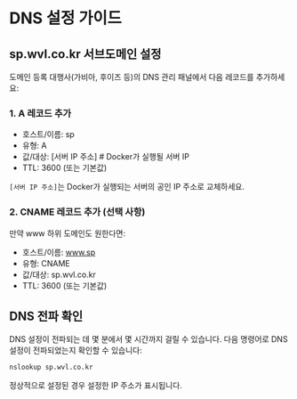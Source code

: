 # DNS 설정 가이드

## sp.wvl.co.kr 서브도메인 설정

도메인 등록 대행사(가비아, 후이즈 등)의 DNS 관리 패널에서 다음 레코드를 추가하세요:

### 1. A 레코드 추가
- 호스트/이름: sp
- 유형: A
- 값/대상: [서버 IP 주소]  # Docker가 실행될 서버 IP
- TTL: 3600 (또는 기본값)

`[서버 IP 주소]`는 Docker가 실행되는 서버의 공인 IP 주소로 교체하세요.

### 2. CNAME 레코드 추가 (선택 사항)
만약 www 하위 도메인도 원한다면:
- 호스트/이름: www.sp
- 유형: CNAME
- 값/대상: sp.wvl.co.kr
- TTL: 3600 (또는 기본값)

## DNS 전파 확인
DNS 설정이 전파되는 데 몇 분에서 몇 시간까지 걸릴 수 있습니다. 다음 명령어로 DNS 설정이 전파되었는지 확인할 수 있습니다:

```bash
nslookup sp.wvl.co.kr
```

정상적으로 설정된 경우 설정한 IP 주소가 표시됩니다.
